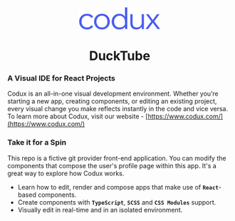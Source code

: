 <div align="center">  
    <img height="50"src="./src/assets/codux.svg">  
    <h1 >DuckTube</h1>
</div>

### A Visual IDE for React Projects

Codux is an all-in-one visual development environment. Whether you’re starting a new app, creating components, or editing an existing project, every visual change you make reflects instantly in the code and vice versa. To learn more about Codux, visit our website - [https://www.codux.com/](https://www.codux.com/)

### Take it for a Spin

This repo is a fictive git provider front-end application. You can modify the components that compose the user's profile page within this app. It's a great way to explore how Codux works.

- Learn how to edit, render and compose apps that make use of **`React`**-based components.
- Create components with **`TypeScript`**, **`SCSS`** and **`CSS Modules`** support.
- Visually edit in real-time and in an isolated environment.
